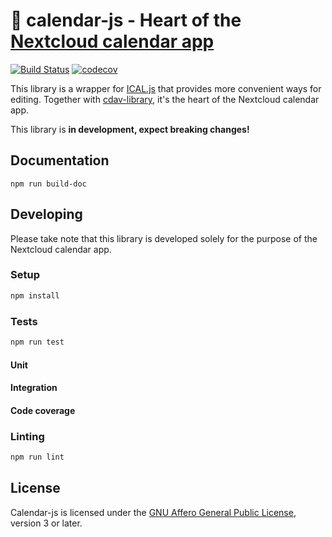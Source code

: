 # :date: calendar-js - Heart of the [Nextcloud calendar app](https://github.com/nextcloud/calendar)

[![Build Status](https://img.shields.io/endpoint.svg?url=https%3A%2F%2Factions-badge.atrox.dev%2Fgeorgehrke%2Fcalendar-js%2Fbadge%3Fref%3Dmaster&style=flat)](https://actions-badge.atrox.dev/georgehrke/calendar-js/goto?ref=master) [![codecov](https://codecov.io/gh/georgehrke/calendar-js/branch/master/graph/badge.svg)](https://codecov.io/gh/georgehrke/calendar-js)

This library is a wrapper for [ICAL.js]() that provides more convenient ways for editing.
Together with [cdav-library](), it's the heart of the Nextcloud calendar app.

This library is __in development, expect breaking changes!__

## Documentation

`npm run build-doc`

## Developing

Please take note that this library is developed solely for the purpose of the Nextcloud calendar app.

### Setup

```bash
npm install
```

### Tests

```bash
npm run test
```

#### Unit 


#### Integration


#### Code coverage

### Linting

```bash
npm run lint
```

## License

Calendar-js is licensed under the [GNU Affero General Public License](https://www.gnu.org/licenses/agpl-3.0.en.html), version 3 or later. 
